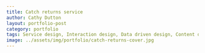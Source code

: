 ```yaml
---
title: Catch returns service
author: Cathy Dutton
layout: portfolio-post
category: portfolio
tags: Service design, Interaction design, Data driven design, Content design, Prototyping
image: ../assets/img/portfolio/catch-returns-cover.jpg
---
```

